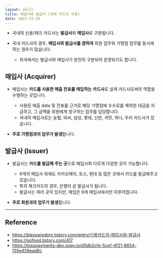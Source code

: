 ```yaml
---
layout: skill
title: 매입사와 발급사 (국내 카드사 구분)
date: 2023-12-29
---
```



- 국내의 신용/체크 카드사는 **발급사**와 **매입사**로 구분됩니다.

- 국내 카드사의 경우, **매입사와 발급사를 겸하여** 회원 업무와 가맹점 업무를 동시에 하는 경우가 많습니다.
    - 외국에서는 발급사와 매입사가 완전히 구분되어 운영되기도 합니다.


## 매입사 (Acquirer)

- 매입사는 **카드를 사용한 매출 전표를 매입하는 카드사**로 실제 카드사로써의 역할을 수행하는 곳입니다.
    - 사용된 매출 data 및 전표를 근거로 해당 가맹점에 수수료를 제외한 대금을 지급하고, 그 금액을 회원에게 청구하는 업무를 담당합니다.
    - 국내의 매입사로는 농협, 비씨, 삼성, 롯데, 신한, 국민, 하나, 우리 카드사가 있습니다.

- **주로 가맹점과의 업무가 발생**합니다.


## 발급사 (Issuer)

- 발급사는 **카드를 발급해 주는 곳**으로 매입사와 다르게 다양한 곳이 가능합니다.
    - 9개의 매입사 외에도 카카오페이, 토스, 현대 등 많은 곳에서 카드를 발급해주고 있습니다.
    - 특히 체크카드의 경우, 은행이 곧 발급사가 됩니다. 
    - 발급사는 여러 곳이 있지만, 매입은 9개 매입사에서만 이루어집니다.

- **주로 회원과의 업무가 발생**합니다.


---


## Reference

- <https://blesswisdom.tistory.com/entry/신용카드의-매입사와-발급사>
- <https://gofood.tistory.com/417>
- <https://tosspayments-dev.oopy.io/d5db2cfe-5ce1-4f21-8654-f35e459ead6c>
